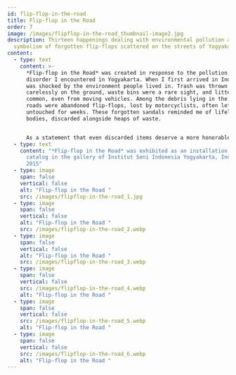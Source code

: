 ```yaml
---
id: flip-flop-in-the-road
title: Flip-flop in the Road
order: 7
image: /images/flipflop-in-the-road_thumbnail-image2.jpg
description: Thirteen happenings dealing with environmental pollution and the
  symbolism of forgotten flip-flops scattered on the streets of Yogyakarta.
content:
  - type: text
    content: >-
      *Flip-flop in the Road* was created in response to the pollution and
      disorder I encountered in Yogyakarta. When I first arrived in Indonesia, I
      was shocked by the environment people lived in. Trash was thrown
      carelessly on the ground, waste bins were a rare sight, and littering was
      common, even from moving vehicles. Among the debris lying in the middle of
      roads were abandoned flip-flops, lost by motorcyclists, often left
      untouched for weeks. These forgotten sandals reminded me of lifeless
      bodies, discarded alongside heaps of waste.


      As a statement that even discarded items deserve a more honorable end than simply rotting away, I performed thirteen happenings. At each site where a flip-flop lay, I buried it and placed a cross with a photo, marking its final resting place. I chose to focus on flip-flops because each has a unique character, evoking a sense of empathy and the story of its loss. The reasons for abandonment could be as simple as a mishap or the result of a tragic accident. For residents, these flip-flops are also a somber reminder of the devastating earthquake in 2006, when the streets were littered with them in overwhelming numbers.
  - type: text
    content: "*Flip-flop in the Road* was exhibited as an installation and photo
      catalog in the gallery of Institut Seni Indonesia Yogyakarta, Indonesia in
      2015"
  - type: image
    span: false
    vertical: false
    alt: "Flip-flop in the Road "
    src: /images/flipflop-in-the-road_1.jpg
  - type: image
    span: false
    vertical: false
    alt: "Flip-flop in the Road "
    src: /images/flipflop-in-the-road_2.webp
  - type: image
    span: false
    vertical: false
    alt: "Flip-flop in the Road "
    src: /images/flipflop-in-the-road_3.webp
  - type: image
    span: false
    vertical: false
    src: /images/flipflop-in-the-road_4.webp
    alt: "Flip-flop in the Road "
  - type: image
    span: false
    vertical: false
    src: /images/flipflop-in-the-road_5.webp
    alt: "Flip-flop in the Road "
  - type: image
    span: false
    vertical: false
    src: /images/flipflop-in-the-road_6.webp
    alt: "Flip-flop in the Road "
---
```

